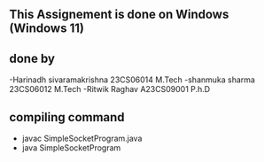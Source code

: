 ## This Assignement is done on Windows (Windows 11)

## done by

-Harinadh sivaramakrishna 23CS06014 M.Tech
-shanmuka sharma 23CS06012 M.Tech
-Ritwik Raghav A23CS09001 P.h.D

## compiling command

- javac SimpleSocketProgram.java
- java SimpleSocketProgram
